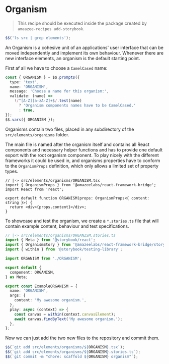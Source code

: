 # Organism

> This recipe should be executed inside the package created by
> `amaazee-recipes add-storybook`.

```typescript
$$('ls src | grep elements');
```

An Organism is a cohesive unit of an applications' user interface that can be
moved independently and implement its own behaviour. Whenever there are new
interface elements, an organism is the default starting point.

First af all we have to choose a `CamelCased` name:

```typescript
const { ORGANISM } = $$.prompts({
  type: 'text',
  name: 'ORGANISM',
  message: 'Choose a name for this organism:',
  validate: (name) =>
    !/^[A-Z][a-zA-Z]+$/.test(name)
      ? 'Organism components names have to be CamelCased.'
      : true,
});
$$.vars({ ORGANISM });
```

Organisms contain two files, placed in any subdirectory of the
`src/elements/organisms` folder.

The main file is named after the organism itself and contains all React
components and necessary helper functions and has to provide one default export
with the root organism component. To play nicely with the different frameworks
it could be used in, and organisms properties have to conform to the
`OrganismProps` definition, which only allows a limited set of property types.

```tsx
// |-> src/elements/organisms/ORGANISM.tsx
import { OrganismProps } from '@amazeelabs/react-framework-bridge';
import React from 'react';

export default function ORGANISM(props: OrganismProps<{ content: string }>) {
  return <div>{props.content}</div>;
}
```

To showcase and test the organism, we create a `*.stories.ts` file that will
contain example content, behaviour and test specifications.

```typescript
// |-> src/elements/organisms/ORGANISM.stories.ts
import { Meta } from '@storybook/react';
import { OrganismStory } from '@amazeelabs/react-framework-bridge/storybook';
import { within } from '@storybook/testing-library';

import ORGANISM from './ORGANISM';

export default {
  component: ORGANISM,
} as Meta;

export const ExampleORGANISM = {
  name: 'ORGANISM',
  args: {
    content: 'My awesome organism.',
  },
  play: async (context) => {
    const canvas = within(context.canvasElement);
    await canvas.findByText('My awesome organism.');
  },
};
```

Now we can just add the two new files to the repository and commit them.

```typescript
$$(`git add src/elements/organisms/${ORGANISM}.tsx`);
$$(`git add src/elements/organisms/${ORGANISM}.stories.ts`);
$$(`git commit -m "chore: scaffold ${ORGANISM} organism"`);
```
